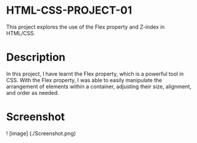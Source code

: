 # HTML-CSS-PROJECT-01

This project explores the use of the Flex property and Z-index in HTML/CSS.

# Description

In this project, I have learnt the Flex property, which is a powerful tool in CSS. With the Flex property, I was able to easily manipulate the arrangement of elements within a container, adjusting their size, alignment, and order as needed.


# Screenshot

 ! [image] (./Screenshot.png)